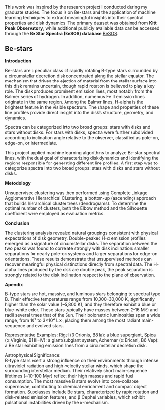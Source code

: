 This work was inspired by the research project I conducted during my graduate studies. The focus is on Be-stars and the application of machine learning techniques to extract meaningful insights into their spectral properties and disk dynamics. The primary dataset was obtained from **Kitt Peak Observatory**, while additional publicly available data can be accessed through the **Be Star Spectra (BeSOS) database**  [BeSOS](http://besos.ifa.uv.cl/).
## Be-stars

**Introduction**  

Be-stars are a peculiar class of rapidly rotating B-type stars surrounded by a circumstellar decretion disk concentrated along the stellar equator. The mechanism that drives the ejection of material from the stellar surface into this disk remains uncertain, though rapid rotation is believed to play a key role. The disk produces prominent emission lines, most notably from the Balmer series of hydrogen. In addition, numerous Fe II emission lines originate in the same region. Among the Balmer lines, H-alpha is the brightest feature in the visible spectrum. The shape and properties of these line profiles provide direct insight into the disk’s structure, geometry, and dynamics.

Spectra can be categorized into two broad groups: stars with disks and stars without disks. For stars with disks, spectra were further subdivided according to inclination angle relative to the observer, classified as pole-on, edge-on, or intermediate.

This project applied machine learning algorithms to analyze Be-star spectral lines, with the dual goal of characterizing disk dynamics and identifying the regions responsible for generating different line profiles. A first step was to categorize spectra into two broad groups: stars with disks and stars without disks.


**Metodology**  

Unsupervised clustering was then performed using Complete Linkage Agglomerative Hierarchical Clustering, a bottom-up (ascending) approach that builds hierarchical cluster trees (dendrograms). To determine the optimal number of clusters, both the Elbow method and the Silhouette coefficient were employed as evaluation metrics.


**Conclusion**  

The clustering analysis revealed natural groupings consistent with physical expectations of disk geometry. Double-peaked H-α emission profiles emerged as a signature of circumstellar disks. The separation between the two peaks was found to correlate strongly with disk inclination: smaller separations for nearly pole-on systems and larger separations for edge-on orientations. These results demonstrate that unsupervised methods can recover meaningful physical distinctions directly from spectral data.
The H-alpha lines produced by the disk are double peak, the peak separation is strongly related to the disk inclination respect to the plane of observation.


**Apendix**  

B-type stars are hot, massive, and luminous stars belonging to spectral type B. Their effective temperatures range from 10,000–30,000 K, significantly higher than the solar value (~5,800 K), and they therefore exhibit a blue or blue-white color. These stars typically have masses between 2–16 M☉ and radii several times that of the Sun. Their bolometric luminosities span a wide range, from 10² to 3×10⁴ L☉, placing them among the most radiant main-sequence and evolved stars.

Representative Examples:
Rigel (β Orionis, B8 Ia): a blue supergiant, Spica (α Virginis, B1 III–IV): a giant/subgiant system, Achernar (α Eridani, B6 Vep): a Be star exhibiting emission lines from a circumstellar decretion disk.

Astrophysical Significance:  
B-type stars exert a strong influence on their environments through intense ultraviolet radiation and high-velocity stellar winds, which shape the surrounding interstellar medium. Their relatively short main-sequence lifetimes (~10–100 Myr) reflect their high masses and rapid fuel consumption. The most massive B stars evolve into core-collapse supernovae, contributing to chemical enrichment and compact object formation. Subclasses include Be stars, characterized by rapid rotation and disk-related emission features, and β Cephei variables, which exhibit pulsational instabilities driven by the κ-mechanism.

